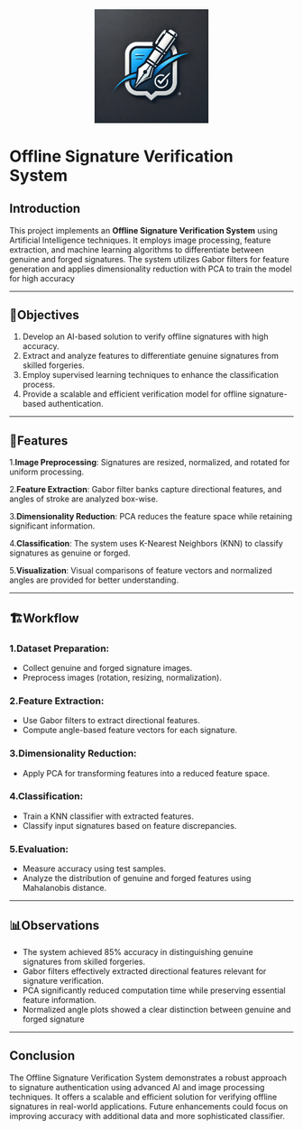 <div align="center">
  
 <img src="Off-logooo.webp" alt="Offline Signature Verification System Logo" width="40%">
 
</div>

# Offline Signature Verification System


## **Introduction**
This project implements an **Offline Signature Verification System** using Artificial Intelligence techniques. It employs image processing, feature extraction, and machine learning algorithms to differentiate between genuine and forged signatures. The system utilizes Gabor filters for feature generation and applies dimensionality reduction with PCA to train the model for high accuracy


---

## 🎯**Objectives**

1. Develop an AI-based solution to verify offline signatures with high accuracy.
2. Extract and analyze features to differentiate genuine signatures from skilled forgeries.
3. Employ supervised learning techniques to enhance the classification process.
4. Provide a scalable and efficient verification model for offline signature-based authentication.

---

## 🚀**Features**
1.**Image Preprocessing**: Signatures are resized, normalized, and rotated for uniform processing.

2.**Feature Extraction**: Gabor filter banks capture directional features, and angles of stroke are analyzed box-wise.

3.**Dimensionality Reduction**: PCA reduces the feature space while retaining significant information.

4.**Classification**: The system uses K-Nearest Neighbors (KNN) to classify signatures as genuine or forged.

5.**Visualization**: Visual comparisons of feature vectors and normalized angles are provided for better understanding.


---


## 🏗️**Workflow**
### 1.Dataset Preparation:
- Collect genuine and forged signature images.
- Preprocess images (rotation, resizing, normalization).
### 2.Feature Extraction:
- Use Gabor filters to extract directional features.
- Compute angle-based feature vectors for each signature.
### 3.Dimensionality Reduction:
- Apply PCA for transforming features into a reduced feature space.
### 4.Classification:
- Train a KNN classifier with extracted features.
- Classify input signatures based on feature discrepancies.
### 5.Evaluation:
- Measure accuracy using test samples.
- Analyze the distribution of genuine and forged features using Mahalanobis distance.


  

---
## 📊**Observations**

- The system achieved 85% accuracy in distinguishing genuine signatures from skilled forgeries.
- Gabor filters effectively extracted directional features relevant for signature verification.
- PCA significantly reduced computation time while preserving essential feature information.
- Normalized angle plots showed a clear distinction between genuine and forged signature
  

---
## **Conclusion**
The Offline Signature Verification System demonstrates a robust approach to signature authentication using advanced AI and image processing techniques. It offers a scalable and efficient solution for verifying offline signatures in real-world applications. Future enhancements could focus on improving accuracy with additional data and more sophisticated classifier.

